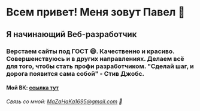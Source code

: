 # Всем привет! Меня зовут Павел 👋
## Я начинающий Веб-разработчик
### Верстаем сайты под ГОСТ 😄. Качественно и красиво. Совершенствуюсь и в других направлениях. Делаем всё для того, чтобы стать профи разработчиком. "Сделай шаг, и дорога появится сама собой" - Стив Джобс.
#### Мой ВК: [ссылка тут](https://vk.com/realconst)
###### Связь со мной: MaZaHaKa1695@gmail.com 💬
<!--
**MrBIOsh/MrBIOsh** is a ✨ _special_ ✨ repository because its `README.md` (this file) appears on your GitHub profile.

Here are some ideas to get you started:

- 🔭 I’m currently working on ...
- 🌱 I’m currently learning ...
- 👯 I’m looking to collaborate on ...
- 🤔 I’m looking for help with ...
- 💬 Ask me about ...
- 📫 How to reach me: ...
- 😄 Pronouns: ...
- ⚡ Fun fact: ...
-->
